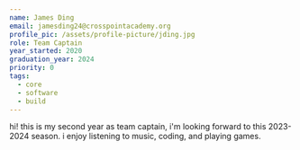 ```yaml
---
name: James Ding
email: jamesding24@crosspointacademy.org
profile_pic: /assets/profile-picture/jding.jpg
role: Team Captain
year_started: 2020
graduation_year: 2024
priority: 0
tags:
  - core
  - software
  - build
---
```

hi! this is my second year as team captain, i'm looking forward to this 2023-2024 season. i enjoy listening to music, 
coding, and playing games.
